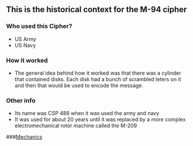 ## This is the historical context for the M-94 cipher

### Who used this Cipher?
* US Army
* US Navy

### How it worked
* The general idea behind how it worked was that there was a cylinder that contained disks. Each disk had a bunch of scrambled leters on it and then that would be used to encode the message.

### Other info
* Its name was CSP 488 when it was used the army and navy
* It was used for about 20 years until it was replaced by a more complex electromechanical rotor machine called the M-209

###[Mechanics](M-94_Mechanics.md)
